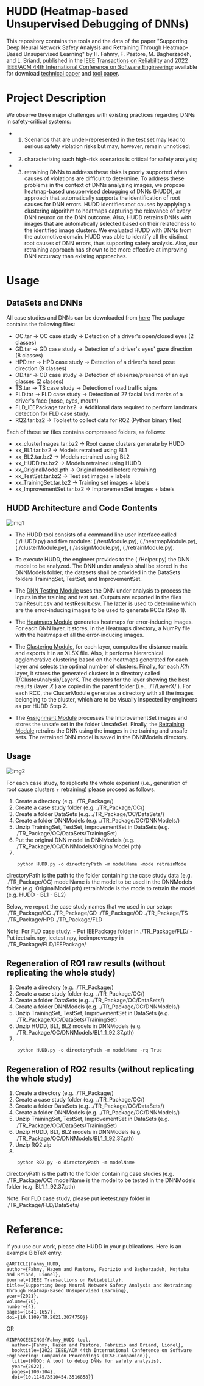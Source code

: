 

# HUDD (Heatmap-based Unsupervised Debugging of DNNs)

This repository contains the tools and the data of the paper "Supporting Deep Neural Network Safety Analysis and Retraining Through Heatmap-Based Unsupervised Learning" by H. Fahmy, F. Pastore, M. Bagherzadeh, and L. Briand, published in the [IEEE Transactions on Reliability](https://ieeexplore.ieee.org/abstract/document/9439863) and [2022 IEEE/ACM 44th International Conference on Software Engineering](https://ieeexplore.ieee.org/document/9793750); available for download [technical paper](https://arxiv.org/abs/2002.00863) and [tool paper](https://arxiv.org/abs/2210.08356).

# Project Description
We observe three major challenges with existing practices regarding DNNs in safety-critical systems:
* 1) Scenarios that are under-represented in the test set may lead to serious safety violation risks but may, however, remain unnoticed; 
* 2) characterizing such high-risk scenarios is critical for safety analysis; 
* 3) retraining DNNs to address these risks is poorly supported when causes of violations are difficult to determine. 
To address these problems in the context of DNNs analyzing images, we propose heatmap-based unsupervised debugging of DNNs (HUDD), an approach that automatically supports the identification of root causes for DNN errors. HUDD identifies root causes by applying a clustering algorithm to heatmaps capturing the relevance of every DNN neuron on the DNN outcome. Also, HUDD retrains DNNs with images that are automatically selected based on their relatedness to the identified image clusters. We evaluated HUDD with DNNs from the automotive domain. HUDD was able to identify all the distinct root causes of DNN errors, thus supporting safety analysis. Also, our retraining approach has shown to be more effective at improving DNN accuracy than existing approaches.

# Usage

## DataSets and DNNs

All case studies and DNNs can be downloaded from [here](https://zenodo.org/record/5725116#.Yyc7x-xBzuU)
The package contains the following files:

  - OC.tar -> OC case study -> Detection of a driver's open/closed eyes (2 classes)
  - GD.tar -> GD case study -> Detection of a driver's eyes' gaze direction (8 classes)
  - HPD.tar -> HPD case study -> Detection of a driver's head pose direction (9 classes)
  - OD.tar -> OD case study -> Detection of absense/presence of an eye glasses (2 classes)
  - TS.tar -> TS case study -> Detection of road traffic signs
  - FLD.tar -> FLD case study -> Detection of 27 facial land marks of a driver's face (nose, eyes, mouth)
  - FLD_IEEPackage.tar.bz2 -> Additional data required to perform landmark detection for FLD case study.
  - RQ2.tar.bz2 -> Toolset to collect data for RQ2 (Python binary files)

Each of these tar files contains compressed folders, as follows:

- xx_clusterImages.tar.bz2 -> Root cause clusters generate by HUDD
- xx_BL1.tar.bz2 -> Models retrained using BL1
- xx_BL2.tar.bz2 -> Models retrained using BL2
- xx_HUDD.tar.bz2 -> Models retrained using HUDD
- xx_OriginalModel.pth -> Original model before retraining
- xx_TestSet.tar.bz2 -> Test set images + labels
- xx_TrainingSet.tar.bz2 -> Training set images + labels
- xx_ImprovementSet.tar.bz2 -> ImprovementSet images + labels

## HUDD Architecture and Code Contents

![img1](./images/HUDD_tool.png)

* The HUDD tool consists of a command line user interface called (./HUDD.py) and five modules: (./testModule.py), (./heatmapModule.py), (./clusterModule.py), (./assignModule.py), (./retrainModule.py).

* To execute HUDD, the engineer provides to the (./Helper.py) the DNN model to be analyzed. The DNN under analysis shall be stored in the DNNModels folder; the datasets shall be provided in the DataSets folders TrainingSet, TestSet, and ImprovementSet.

* The [DNN Testing Module](testModule.py) uses the DNN under analysis to process the inputs in the training and test set. Outputs are exported in the files trainResult.csv and testResult.csv. The latter is used to determine which are the error-inducing images to be used to generate RCCs (Step 1).

* The [Heatmaps Module](heatmapModule.py) generates heatmaps for error-inducing images. For each DNN layer, it stores, in the Heatmaps directory, a NumPy file with the heatmaps of all the error-inducing images.

* The [Clustering Module](clusterModule.py), for each layer, computes the distance matrix and exports it in an XLSX file. Also, it performs hierarchical agglomerative clustering based on the heatmaps generated for each layer and selects the optimal number of clusters. Finally, for each 𝐾𝑡ℎ layer, it stores the generated clusters in a directory called T/ClusterAnalysis/LayerK. The clusters for the layer showing the best results (layer 𝑋 ) are copied in the parent folder (i.e., ./T/LayerX/ ). For each RCC, the ClusterModule generates a directory with all the images belonging to the cluster, which are to be visually inspected by engineers as per HUDD Step 2.

* The [Assignment Module](assignModule.py) processes the ImprovementSet images and stores the unsafe set in the folder UnsafeSet. Finally, the [Retraining Module](retrainModule.py) retrains the DNN using the images in the training and unsafe sets. The retrained DNN model is saved in the DNNModels directory.

## Usage

![img2](./images/RealHPDClusters.png)

For each case study, to replicate the whole experient (i.e., generation of root cause clusters + retraining) please proceed as follows.

1. Create a directory (e.g. ./TR_Package/)
2. Create a case study folder (e.g. ./TR_Package/OC/)
3. Create a folder DataSets (e.g. ./TR_Package/OC/DataSets/)
4. Create a folder DNNModels (e.g. ./TR_Package/OC/DNNModels/)
5. Unzip TrainingSet, TestSet, ImprovementSet in DataSets (e.g. ./TR_Package/OC/DataSets/TrainingSet)
6. Put the original DNN model in DNNModels (e.g. ./TR_Package/OC/DNNModels/OriginalModel.pth)
7.

```
	python HUDD.py -o directoryPath -m modelName -mode retrainMode
```

directoryPath is the path to the folder containing the case study data (e.g. ./TR_Package/OC)
modelName is the model to be used in the DNNModels folder (e.g. OriginalModel.pth)
retrainMode is the mode to retrain the model (e.g. HUDD - BL1 - BL2)

Below, we report the case study names that we used in our setup:
./TR_Package/OC
./TR_Package/GD
./TR_Package/OD
./TR_Package/TS
./TR_Package/HPD
./TR_Package/FLD

Note:
For FLD case study:
	- Put IEEPackage folder in ./TR_Package/FLD/
	- Put ieetrain.npy, ieetest.npy, ieeimprove.npy in ./TR_Package/FLD/IEEPackage/



## Regeneration of RQ1 raw results (without replicating the whole study)


1. Create a directory (e.g. ./TR_Package/)
2. Create a case study folder (e.g. ./TR_Package/OC/)
3. Create a folder DataSets (e.g. ./TR_Package/OC/DataSets/)
4. Create a folder DNNModels (e.g. ./TR_Package/OC/DNNModels/)
5. Unzip TrainingSet, TestSet, ImprovementSet in DataSets (e.g. ./TR_Package/OC/DataSets/TrainingSet)
6. Unzip HUDD, BL1, BL2 models in DNNModels (e.g. ./TR_Package/OC/DNNModels/BL1_1_92.37.pth)
7.
```
	python HUDD.py -o directoryPath -m modelName -rq True
```

## Regeneration of RQ2 results (without replicating the whole study)

1. Create a directory (e.g. ./TR_Package/)
2. Create a case study folder (e.g. ./TR_Package/OC/)
3. Create a folder DataSets (e.g. ./TR_Package/OC/DataSets/)
4. Create a folder DNNModels (e.g. ./TR_Package/OC/DNNModels/)
5. Unzip TrainingSet, TestSet, ImprovementSet in DataSets (e.g. ./TR_Package/OC/DataSets/TrainingSet)
6. Unzip HUDD, BL1, BL2 models in DNNModels (e.g. ./TR_Package/OC/DNNModels/BL1_1_92.37.pth)
7. Unzip RQ2.zip
8.
```
	python RQ2.py -o directoryPath -m modelName
```
directoryPath is the path to the folder containing case studies (e.g. ./TR_Package/OC)
modelName is the model to be tested in the DNNModels folder (e.g. BL1_1_92.37.pth)

Note:
For FLD case study, please put ieetest.npy folder in ./TR_Package/FLD/DataSets/

# Reference:

If you use our work, please cite HUDD in your publications. Here is an example BibTeX entry:
```
@ARTICLE{Fahmy_HUDD,  
author={Fahmy, Hazem and Pastore, Fabrizio and Bagherzadeh, Mojtaba and Briand, Lionel},  
journal={IEEE Transactions on Reliability},   
title={Supporting Deep Neural Network Safety Analysis and Retraining Through Heatmap-Based Unsupervised Learning},   
year={2021},  
volume={70},  
number={4},  
pages={1641-1657},  
doi={10.1109/TR.2021.3074750}}
```

OR

```
@INPROCEEDINGS{Fahmy_HUDD-tool,
  author={Fahmy, Hazem and Pastore, Fabrizio and Briand, Lionel},
  booktitle={2022 IEEE/ACM 44th International Conference on Software Engineering: Companion Proceedings (ICSE-Companion)}, 
  title={HUDD: A tool to debug DNNs for safety analysis}, 
  year={2022},
  pages={100-104},
  doi={10.1145/3510454.3516858}}
```
